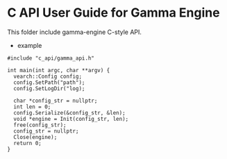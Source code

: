 # C API User Guide for Gamma Engine

This folder include gamma-engine C-style API.

* example

``` test_code
#include "c_api/gamma_api.h"

int main(int argc, char **argv) {
  vearch::Config config;
  config.SetPath("path");
  config.SetLogDir("log);

  char *config_str = nullptr;
  int len = 0;
  config.Serialize(&config_str, &len);
  void *engine = Init(config_str, len);
  free(config_str);
  config_str = nullptr;
  Close(engine);
  return 0;
}
```
